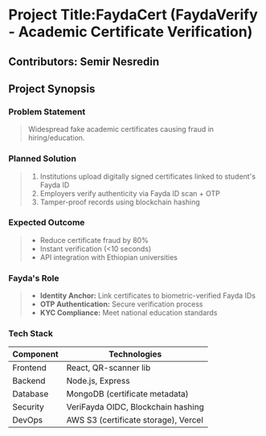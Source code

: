 # Project Title:FaydaCert (FaydaVerify - Academic Certificate Verification)  
## Contributors: Semir Nesredin  

## Project Synopsis  
### Problem Statement  
> Widespread fake academic certificates causing fraud in hiring/education.  

### Planned Solution  
> 1. Institutions upload digitally signed certificates linked to student's Fayda ID  
> 2. Employers verify authenticity via Fayda ID scan + OTP  
> 3. Tamper-proof records using blockchain hashing  

### Expected Outcome  
> - Reduce certificate fraud by 80%  
> - Instant verification (<10 seconds)  
> - API integration with Ethiopian universities  

### Fayda's Role  
> - **Identity Anchor:** Link certificates to biometric-verified Fayda IDs  
> - **OTP Authentication:** Secure verification process  
> - **KYC Compliance:** Meet national education standards  

### Tech Stack  
| Component | Technologies |  
|-----------|--------------|  
| Frontend  | React, QR-scanner lib |  
| Backend   | Node.js, Express |  
| Database  | MongoDB (certificate metadata) |  
| Security  | VeriFayda OIDC, Blockchain hashing |  
| DevOps    | AWS S3 (certificate storage), Vercel |  
